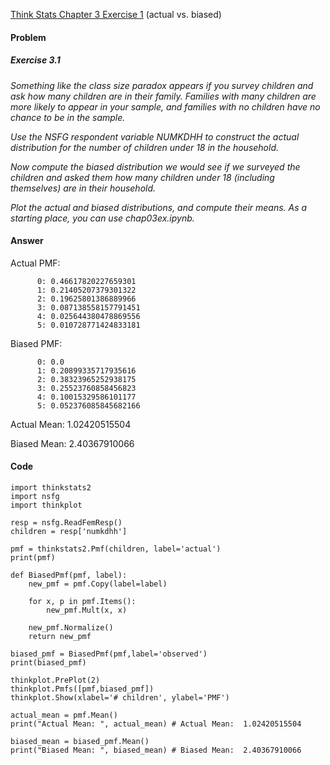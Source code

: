 [Think Stats Chapter 3 Exercise 1](http://greenteapress.com/thinkstats2/html/thinkstats2004.html#toc31) (actual vs. biased)

#### **Problem**
##### ***Exercise 3.1*** 
*Something like the class size paradox appears if you survey children and ask how many children are in their family. Families with many children are more likely to appear in your sample, and families with no children have no chance to be in the sample.*

*Use the NSFG respondent variable NUMKDHH to construct the actual distribution for the number of children under 18 in the household.*

*Now compute the biased distribution we would see if we surveyed the children and asked them how many children under 18 (including themselves) are in their household.*

*Plot the actual and biased distributions, and compute their means. As a starting place, you can use chap03ex.ipynb.*

#### **Answer**
Actual PMF:
```
      0: 0.46617820227659301 
      1: 0.21405207379301322 
      2: 0.19625801386889966 
      3: 0.087138558157791451 
      4: 0.025644380478869556 
      5: 0.010728771424833181
```
Biased PMF:
```
      0: 0.0
      1: 0.20899335717935616
      2: 0.38323965252938175 
      3: 0.25523760858456823 
      4: 0.10015329586101177 
      5: 0.052376085845682166
 ```
Actual Mean:  1.02420515504

Biased Mean:  2.40367910066





#### Code

```
import thinkstats2
import nsfg
import thinkplot

resp = nsfg.ReadFemResp()
children = resp['numkdhh']

pmf = thinkstats2.Pmf(children, label='actual')
print(pmf)

def BiasedPmf(pmf, label):
    new_pmf = pmf.Copy(label=label)
    
    for x, p in pmf.Items():
        new_pmf.Mult(x, x)
        
    new_pmf.Normalize()
    return new_pmf

biased_pmf = BiasedPmf(pmf,label='observed')
print(biased_pmf)

thinkplot.PrePlot(2)
thinkplot.Pmfs([pmf,biased_pmf])
thinkplot.Show(xlabel='# children', ylabel='PMF')

actual_mean = pmf.Mean()
print("Actual Mean: ", actual_mean) # Actual Mean:  1.02420515504

biased_mean = biased_pmf.Mean()
print("Biased Mean: ", biased_mean) # Biased Mean:  2.40367910066
```
